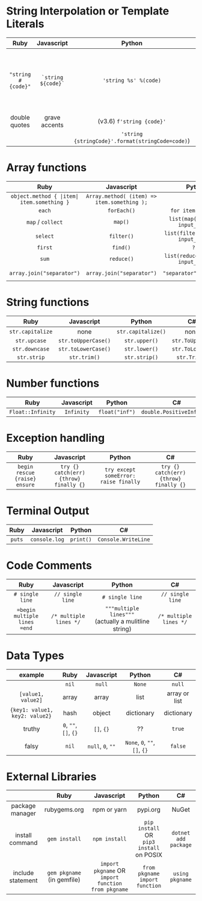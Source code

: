 <!--
Ruby | Javascript | Python
:---:|:---:|:---:
-->

# String Interpolation or Template Literals

|        Ruby        |       Javascript       |                      Python                      |                                    C#                                    |
| :----------------: | :--------------------: | :----------------------------------------------: | :----------------------------------------------------------------------: |
| `"string #{code}"` | `` `string ${code}` `` |              `'string %s' %(code)`               | `"string {0} {1}", code at {0}, code at {1}` <br/> OR `$"string {code}"` |
|   double quotes    |     grave accents      |            (v3.6) `f'string {code}'`             |                                                                          |
|                    |                        | `'string {stringCode}'.format(stringCode=code)`) |

# Array functions

|                    Ruby                     |                 Javascript                  |                Python                |                        C#                        |
| :-----------------------------------------: | :-----------------------------------------: | :----------------------------------: | :----------------------------------------------: |
| `object.method { \|item\| item.something }` | `Array.method( (item) => item.something );` |                                      |                  requires LINQ                   |
|                   `each`                    |                 `forEach()`                 |         `for item in list:`          |            `foreach item in list {}`             |
|              `map` / `collect`              |                   `map()`                   |  `list(map(function, input_list))`   |       `array.Select(x => operation on x)`        |
|                  `select`                   |                 `filter()`                  | `list(filter(function, input_list))` |      `array.Where(x => boolean operation)`       |
|                   `first`                   |                  `find()`                   |                `???`                 |
|                    `sum`                    |                 `reduce()`                  | `list(reduce(function, input_list))` | `array.Aggregate((x,y) => operation on x and y)` |
|          `array.join("separator")`          |          `array.join("separator")`          |       `"separator".join(list)`       |        `string.Join("separator", array)`         |

# String functions

|       Ruby       |     Javascript      |       Python       |       C#        |
| :--------------: | :-----------------: | :----------------: | :-------------: |
| `str.capitalize` |        none         | `str.capitalize()` |      none       |
|   `str.upcase`   | `str.toUpperCase()` |   `str.upper()`    | `str.ToUpper()` |
|  `str.downcase`  | `str.toLowerCase()` |   `str.lower()`    | `str.ToLower()` |
|   `str.strip`    |    `str.trim()`     |   `str.strip()`    |  `str.Trim()`   |

# Number functions

|       Ruby        | Javascript |     Python     |            C#             |
| :---------------: | :--------: | :------------: | :-----------------------: |
| `Float::Infinity` | `Infinity` | `float("inf")` | `double.PositiveInfinity` |

<!--
# Loops
Ruby | Javascript | Python
:---:|:---:|:---:
  -->

# Exception handling

|             Ruby              |               Javascript               |                Python                 |                   C#                   |
| :---------------------------: | :------------------------------------: | :-----------------------------------: | :------------------------------------: |
| `begin rescue {raise} ensure` | `try {} catch(err) {throw} finally {}` | `try except someError: raise finally` | `try {} catch(err) {throw} finally {}` |

# Terminal Output

|  Ruby  |  Javascript   |  Python   |         C#          |
| :----: | :-----------: | :-------: | :-----------------: |
| `puts` | `console.log` | `print()` | `Console.WriteLine` |

# Code Comments

|                         Ruby                         |           Javascript           |                               Python                               |               C#               |
| :--------------------------------------------------: | :----------------------------: | :----------------------------------------------------------------: | :----------------------------: |
|                   `# single line`                    |        `// single line`        |                          `# single line`                           |        `// single line`        |
| `=begin` <br/> `multiple` <br/> `lines` <br/> `=end` | `/* multiple` <br/> `lines */` | `"""multiple` <br/> `lines"""` <br/> (actually a mulitline string) | `/* multiple` <br/> `lines */` |

# Data Types

|            example             |         Ruby          |    Javascript     |            Python             |      C#       |
| :----------------------------: | :-------------------: | :---------------: | :---------------------------: | :-----------: |
|                                |         `nil`         |      `null`       |            `None`             |    `null`     |
|       `[value1, value2]`       |         array         |       array       |             list              | array or list |
| `{key1: value1, key2: value2}` |         hash          |      object       |          dictionary           |  dictionary   |
|             truthy             | `0`, `""`, `[]`, `{}` |    `[]`, `{}`     |              ??               |    `true`     |
|             falsy              |         `nil`         | `null`, `0`, `""` | `None`, `0`, `""`, `[]`, `{}` |    `false`    |

# External Libraries

|                         |            Ruby            |                     Javascript                     |                    Python                     |          C#          |
| :---------------------: | :------------------------: | :------------------------------------------------: | :-------------------------------------------: | :------------------: |
|  package <br/> manager  |        rubygems.org        |                    npm or yarn                     |                   pypi.org                    |        NuGet         |
|  install <br/>command   |       `gem install`        |                   `npm install`                    | `pip install` OR <br/>`pip3 install` on POSIX | `dotnet add package` |
| include <br/> statement | `gem pkgname` (in gemfile) | `import pkgname` OR `import function from pkgname` |        `from pkgname import function`         |   `using pkgname`    |
